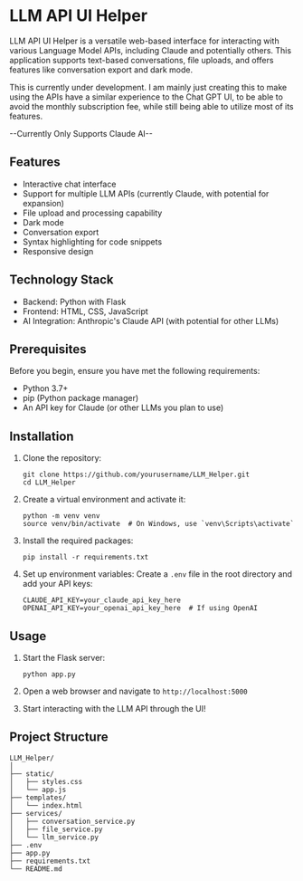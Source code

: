 # LLM API UI Helper

LLM API UI Helper is a versatile web-based interface for interacting with various Language Model APIs, including Claude and potentially others. This application supports text-based conversations, file uploads, and offers features like conversation export and dark mode.

This is currently under development. I am mainly just creating this to make using the APIs have a similar experience to the Chat GPT UI, to be able to avoid the monthly subscription fee, while still being able to utilize most of its features.

--Currently Only Supports Claude AI--

## Features

- Interactive chat interface
- Support for multiple LLM APIs (currently Claude, with potential for expansion)
- File upload and processing capability
- Dark mode
- Conversation export
- Syntax highlighting for code snippets
- Responsive design

## Technology Stack

- Backend: Python with Flask
- Frontend: HTML, CSS, JavaScript
- AI Integration: Anthropic's Claude API (with potential for other LLMs)

## Prerequisites

Before you begin, ensure you have met the following requirements:

- Python 3.7+
- pip (Python package manager)
- An API key for Claude (or other LLMs you plan to use)

## Installation

1. Clone the repository:

   ```
   git clone https://github.com/yourusername/LLM_Helper.git
   cd LLM_Helper
   ```

2. Create a virtual environment and activate it:

   ```
   python -m venv venv
   source venv/bin/activate  # On Windows, use `venv\Scripts\activate`
   ```

3. Install the required packages:

   ```
   pip install -r requirements.txt
   ```

4. Set up environment variables:
   Create a `.env` file in the root directory and add your API keys:
   ```
   CLAUDE_API_KEY=your_claude_api_key_here
   OPENAI_API_KEY=your_openai_api_key_here  # If using OpenAI
   ```

## Usage

1. Start the Flask server:

   ```
   python app.py
   ```

2. Open a web browser and navigate to `http://localhost:5000`

3. Start interacting with the LLM API through the UI!

## Project Structure

```
LLM_Helper/
│
├── static/
│   ├── styles.css
│   └── app.js
├── templates/
│   └── index.html
├── services/
│   ├── conversation_service.py
│   ├── file_service.py
│   └── llm_service.py
├── .env
├── app.py
├── requirements.txt
└── README.md
```
